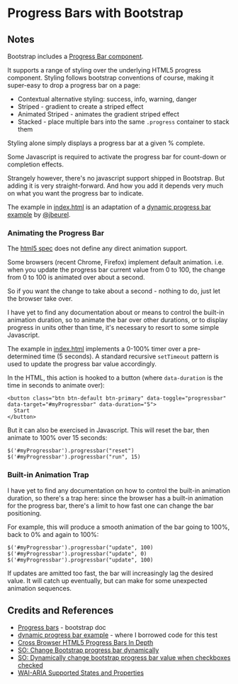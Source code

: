 # Progress Bars with Bootstrap

## Notes

Bootstrap includes a [Progress Bar component](http://getbootstrap.com/components/#progress).

It supports a range of styling over the underlying HTML5 progress component.
Styling follows bootstrap conventions of course, making it super-easy to drop a progress bar on a page:

* Contextual alternative styling: success, info, warning, danger
* Striped - gradient to create a striped effect
* Animated Striped - animates the gradient striped effect
* Stacked - place multiple bars into the same `.progress` container to stack them

Styling alone simply displays a progress bar at a given % complete.

Some Javascript is required to activate the progress bar for count-down or completion effects.

Strangely however, there's no javascript support shipped in Bootstrap.
But adding it is very straight-forward. And how you add it depends very much on what you want the progress bar to indicate.

The example in [index.html](./index.html) is an adaptation of a [dynamic progress bar example](http://codepen.io/jbeurel/pen/zuDAl) by
[@jbeurel](https://twitter.com/jbeurel).


### Animating the Progress Bar

The [html5 spec](https://dev.w3.org/html5/spec-preview/the-progress-element.html) does not define
any direct animation support.

Some browsers (recent Chrome, Firefox) implement default animation. i.e. when you update
the progress bar current value from 0 to 100, the change from 0 to 100 is animated over about a second.

So if you want the change to take about a second - nothing to do, just let the browser take over.

I have yet to find any documentation about or means to control the built-in animation duration,
so to animate the bar over other durations, or to display progress in units other than time,
it's necessary to resort to some simple Javascript.

The example in [index.html](./index.html) implements a 0-100% timer over a pre-determined time (5 seconds).
A standard recursive `setTimeout` pattern is used to update the progress bar value accordingly.

In the HTML, this action is hooked to a button (where `data-duration` is the time in seconds to animate over):

```
<button class="btn btn-default btn-primary" data-toggle="progressbar" data-target="#myProgressbar" data-duration="5">
  Start
</button>
```

But it can also be exercised in Javascript. This will reset the bar, then animate to 100% over 15 seconds:
```
$('#myProgressbar').progressbar("reset")
$('#myProgressbar').progressbar("run", 15)
```

### Built-in Animation Trap
I have yet to find any documentation on how to control the built-in animation duration,
so there's a trap here: since the browser has a built-in animation for the progress bar,
there's a limit to how fast one can change the bar positioning.

For example, this will produce a smooth animation of the bar going to 100%, back to 0% and again to 100%:

```
$('#myProgressbar').progressbar("update", 100)
$('#myProgressbar').progressbar("update", 0)
$('#myProgressbar').progressbar("update", 100)
```

If updates are amitted too fast, the bar will  increasingly lag the desired value.
It will catch up eventually, but can make for some unexpected animation sequences.

## Credits and References
* [Progress bars](http://getbootstrap.com/components/#progress) - bootstrap doc
* [dynamic progress bar example](http://codepen.io/jbeurel/pen/zuDAl) - where I borrowed code for this test
* [Cross Browser HTML5 Progress Bars In Depth](http://www.useragentman.com/blog/2012/01/03/cross-browser-html5-progress-bars-in-depth/)
* [SO: Change Bootstrap progress bar dynamically](http://stackoverflow.com/questions/26432408/change-bootstrap-progress-bar-dynamically)
* [SO: Dynamically change bootstrap progress bar value when checkboxes checked](http://stackoverflow.com/questions/21182058/dynamically-change-bootstrap-progress-bar-value-when-checkboxes-checked)
* [WAI-ARIA Supported States and Properties](https://www.w3.org/TR/wai-aria/states_and_properties)
